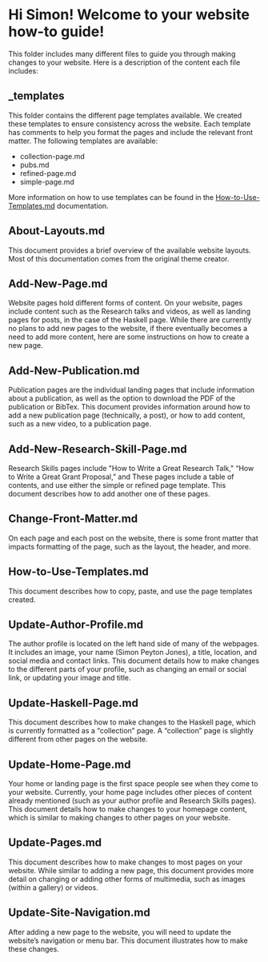 # Hi Simon! Welcome to your website how-to guide!

This folder includes many different files to guide you through making changes to your website. Here is a description of the content each file includes:


## _templates

This folder contains the different page templates available. We created these templates to ensure consistency across the website. Each template has comments to help you format the pages and include the relevant front matter. The following templates are available: 

- collection-page.md
- pubs.md
- refined-page.md
- simple-page.md

More information on how to use templates can be found in the [How-to-Use-Templates.md](LINK) documentation.


## About-Layouts.md

This document provides a brief overview of the available website layouts. Most of this documentation comes from the original theme creator.


## Add-New-Page.md

Website pages hold different forms of content. On your website, pages include content such as the Research talks and videos, as well as landing pages for posts, in the case of the Haskell page. While there are currently no plans to add new pages to the website, if there eventually becomes a need to add more content, here are some instructions on how to create a new page.


## Add-New-Publication.md

Publication pages are the individual landing pages that include information about a publication, as well as the option to download the PDF of the publication or BibTex. This document provides information around how to add a new publication page (technically, a post), or how to add content, such as a new video, to a publication page.


## Add-New-Research-Skill-Page.md

Research Skills pages include "How to Write a Great Research Talk," “How to Write a Great Grant Proposal,” and <add other page here.> These pages include a table of contents, and use either the simple or refined page template. This document describes how to add another one of these pages.


## Change-Front-Matter.md

On each page and each post on the website, there is some front matter that impacts formatting of the page, such as the layout, the header, and more.  


## How-to-Use-Templates.md

This document describes how to copy, paste, and use the page templates created.


## Update-Author-Profile.md

The author profile is located on the left hand side of many of the webpages. It includes an image, your name (Simon Peyton Jones), a title, location, and social media and contact links. This document details how to make changes to the different parts of your profile, such as changing an email or social link, or updating your image and title.


## Update-Haskell-Page.md

This document describes how to make changes to the Haskell page, which is currently formatted as a “collection” page. A “collection” page is slightly different from other pages on the website.


## Update-Home-Page.md

Your home or landing page is the first space people see when they come to your website. Currently, your home page includes other pieces of content already mentioned (such as your author profile and Research Skills pages). This document details how to make changes to your homepage content, which is similar to making changes to other pages on your website. 


## Update-Pages.md

This document describes how to make changes to most pages on your website. While similar to adding a new page, this document provides more detail on changing or adding other forms of multimedia, such as images (within a gallery) or videos.


## Update-Site-Navigation.md

After adding a new page to the website, you will need to update the website’s navigation or menu bar. This document illustrates how to make these changes. 
